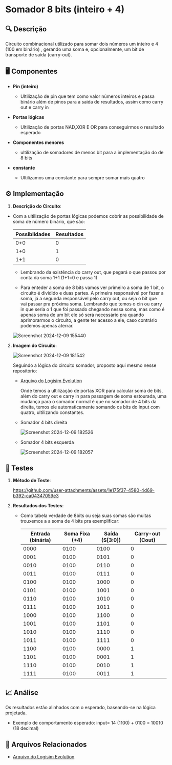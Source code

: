 # Somador 8 bits (inteiro + 4)

## 🔍 Descrição

Circuito combinacional utilizado para somar dois números um inteiro e 4 (100 em binário) , gerando uma soma e, opcionalmente, um bit de transporte de saída (carry-out).

## 🖥️ Componentes

- **Pin (inteiro)**

   - Ultilização de pin que tem como valor números inteiros e passa binário além de pinos para a saida de resultados, assim como carry out e carry in 
   
- **Portas lógicas**

   - Ultilização de portas NAD,XOR E OR para conseguirmos o resultado esperado
   
- **Componentes menores**

   - ultilização de somadores de menos bit para a implementação do de 8 bits
- **constante**

   - Ultilizamos uma constante para sempre somar mais quatro

## ⚙️ Implementação

1. **Descrição do Circuito**:

- Com a ultilização de portas lógicas podemos cobrir as possibilidade de soma de número binário, que são:
     
     |Possiblidades|Resultados|
     |-------------|----------|
     |0+0|0|
     |1+0|1|
     |1+1|0|

   - Lembrando da existência do carry out, que pegará o que passou por conta da soma  1+1 (1+1=0 e passa 1)
 
   - Para enteder a soma de 8 bits vamos ver primeiro a soma de 1 bit, o circuito é dividido e duas partes. A primeira responsável por fazer a soma, já a segunda responsável pelo carry out, ou    seja o bit que    
   vai passar pra próxima soma. Lembrando que temos o cin ou carry in que seria o 1 que foi passado chegando nessa soma, mas como é apenas soma de um bit
   ele só será necessário pra quando aprimorarmos o circuito, a gente ter acesso a ele, caso contrário podemos apenas aterrar.

   ![Screenshot 2024-12-09 155440](https://github.com/user-attachments/assets/469bd7f1-ce93-4bf0-a754-3bc4483ee2b8)

2. **Imagem do Circuito**:

   ![Screenshot 2024-12-09 181542](https://github.com/user-attachments/assets/a5c16d3a-ea15-4d41-ae3d-972073474fc0)

   Seguindo a lógica do circuito somador, proposto aqui mesmo nesse repositório:
   
   - [Arquivo do Logisim Evolution](../src/somador-8-bits.circ)

     Onde temos a ultilização de portas XOR para calcular soma de bits, além do carry out e carry in para passagem de soma estourada, uma mudança para o somador normal é que no somador de 4 bits da direita, temos ele automaticamente somando os bits do input com quatro, ultilizando constantes.

   - Somador 4 bits direita

     ![Screenshot 2024-12-09 182526](https://github.com/user-attachments/assets/32b94249-047d-4811-a349-f35875658224)

   - Somador 4 bits esquerda
  
     ![Screenshot 2024-12-09 182057](https://github.com/user-attachments/assets/26eaa1a6-8199-428e-be11-55812cce36e5)

   
   

## 🔬 Testes

1. **Método de Teste**:

   https://github.com/user-attachments/assets/1e175f37-4580-4d69-b392-ca04347059e3

2. **Resultados dos Testes**:
   - Como tabela verdade de 8bits ou seja suas somas são muitas trouxemos a a soma de 4 bits pra exemplificar:

     | Entrada (binária) | Soma Fixa (+4) | Saída (S[3:0]) | Carry-out (Cout) |
      |-------------------|----------------|----------------|------------------|
      | 0000             | 0100          | 0100           | 0                |
      | 0001             | 0100          | 0101           | 0                |
      | 0010             | 0100          | 0110           | 0                |
      | 0011             | 0100          | 0111           | 0                |
      | 0100             | 0100          | 1000           | 0                |
      | 0101             | 0100          | 1001           | 0                |
      | 0110             | 0100          | 1010           | 0                |
      | 0111             | 0100          | 1011           | 0                |
      | 1000             | 0100          | 1100           | 0                |
      | 1001             | 0100          | 1101           | 0                |
      | 1010             | 0100          | 1110           | 0                |
      | 1011             | 0100          | 1111           | 0                |
      | 1100             | 0100          | 0000           | 1                |
      | 1101             | 0100          | 0001           | 1                |
      | 1110             | 0100          | 0010           | 1                |
      | 1111             | 0100          | 0011           | 1                |

## 📈 Análise

Os resultados estão alinhados com o esperado, baseando-se na lógica projetada.

- Exemplo de comportamento esperado:
   input= 14 (1100) + 0100 = 10010 (18 decimal)

## 📂 Arquivos Relacionados

- [Arquivo do Logisim Evolution](../src/Somador8bitsplus4.circ)
